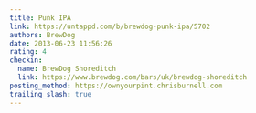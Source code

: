```yaml
---
title: Punk IPA
link: https://untappd.com/b/brewdog-punk-ipa/5702
authors: BrewDog
date: 2013-06-23 11:56:26
rating: 4
checkin:
  name: BrewDog Shoreditch
  link: https://www.brewdog.com/bars/uk/brewdog-shoreditch
posting_method: https://ownyourpint.chrisburnell.com
trailing_slash: true
---
```

